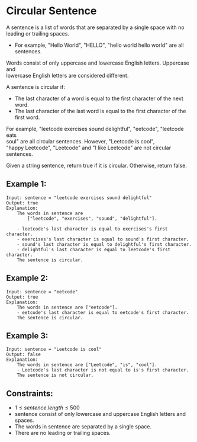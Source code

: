 # Circular Sentence

A sentence is a list of words that are separated by a single space with no  
leading or trailing spaces.

* For example, "Hello World", "HELLO", "hello world hello world" are all  
sentences.

Words consist of only uppercase and lowercase English letters. Uppercase and  
lowercase English letters are considered different.

A sentence is circular if:

* The last character of a word is equal to the first character of the next  
    word.
* The last character of the last word is equal to the first character of the  
    first word.

For example, "leetcode exercises sound delightful", "eetcode", "leetcode eats  
soul" are all circular sentences. However, "Leetcode is cool",  
"happy Leetcode", "Leetcode" and "I like Leetcode" are not circular sentences.

Given a string sentence, return true if it is circular. Otherwise, return false.

 

## Example 1:

    Input: sentence = "leetcode exercises sound delightful"
    Output: true
    Explanation: 
        The words in sentence are 
            ["leetcode", "exercises", "sound", "delightful"].

        - leetcode's last character is equal to exercises's first character.
        - exercises's last character is equal to sound's first character.
        - sound's last character is equal to delightful's first character.
        - delightful's last character is equal to leetcode's first character.
        The sentence is circular.

## Example 2:

    Input: sentence = "eetcode"
    Output: true
    Explanation: 
        The words in sentence are ["eetcode"].
        - eetcode's last character is equal to eetcode's first character.
        The sentence is circular.
        
## Example 3:

    Input: sentence = "Leetcode is cool"
    Output: false
    Explanation: 
        The words in sentence are ["Leetcode", "is", "cool"].
        - Leetcode's last character is not equal to is's first character.
        The sentence is not circular.
        
 

## Constraints:

* $1 \le sentence.length \le 500$
* sentence consist of only lowercase and uppercase English letters and spaces.
* The words in sentence are separated by a single space.
* There are no leading or trailing spaces.

